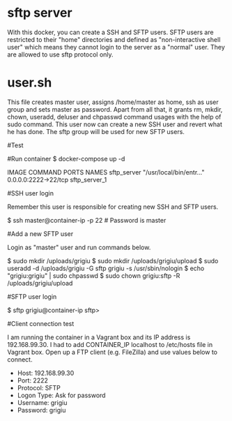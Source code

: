 # sftp server
With this docker, you can create a SSH and SFTP users. SFTP users are restricted to their "home" directories and defined as "non-interactive shell user" which means they cannot login to the server as a "normal" user. They are allowed to use sftp protocol only.
# user.sh
This file creates master user, assigns /home/master as home, ssh as user group and sets master as password. Apart from all that, it grants rm, mkdir, chown, useradd, deluser and chpasswd command usages with the help of sudo command. This user now can create a new SSH user and revert what he has done. The sftp group will be used for new SFTP users.

#Test

#Run container
$ docker-compose up -d
 
IMAGE               COMMAND                  PORTS                  NAMES
sftp_server         "/usr/local/bin/entr…"   0.0.0.0:2222->22/tcp   sftp_server_1

#SSH user login

Remember this user is responsible for creating new SSH and SFTP users.


$ ssh master@container-ip -p 22 # Password is master

#Add a new SFTP user

Login as "master" user and run commands below.


$ sudo mkdir /uploads/grigiu
$ sudo mkdir /uploads/grigiu/upload
$ sudo useradd -d /uploads/grigiu -G sftp grigiu -s /usr/sbin/nologin
$ echo "grigiu:grigiu" | sudo chpasswd
$ sudo chown grigiu:sftp -R /uploads/grigiu/upload

#SFTP user login

$ sftp grigiu@container-ip
sftp>

#Client connection test

I am running the container in a Vagrant box and its IP address is 192.168.99.30. I had to add CONTAINER_IP localhost to /etc/hosts file in Vagrant box. Open up a FTP client (e.g. FileZilla) and use values below to connect.


- Host: 192.168.99.30
- Port: 2222
- Protocol: SFTP
- Logon Type: Ask for password
- Username: grigiu
- Password: grigiu
